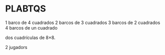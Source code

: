 # PLABTQS

1 barco de 4 cuadrados
2 barcos de 3 cuadrados
3 barcos de 2 cuadrados
4 barcos de un cuadrado

dos cuadrículas de 8×8.

2 jugadors
